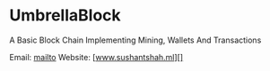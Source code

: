 # UmbrellaBlock
A Basic Block Chain Implementing Mining, Wallets And Transactions

Email: [mailto](mailto:mail@sushantshah.ml)
Website: [www.sushantshah.ml][]

